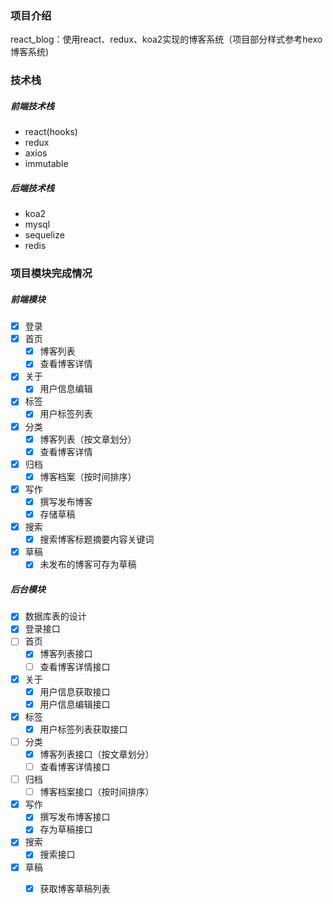 ### 项目介绍
react_blog：使用react、redux、koa2实现的博客系统（项目部分样式参考hexo博客系统)

### 技术栈

##### 前端技术栈
- react(hooks)
- redux
- axios
- immutable

##### 后端技术栈
- koa2 
- mysql 
- sequelize
- redis

### 项目模块完成情况

##### 前端模块
- [x] 登录
- [x] 首页
  - [x] 博客列表
  - [x] 查看博客详情
- [x] 关于
  - [x] 用户信息编辑
- [x] 标签
  - [x] 用户标签列表
- [x] 分类
  - [x] 博客列表（按文章划分）
  - [x] 查看博客详情
- [x] 归档
  - [x] 博客档案（按时间排序） 
- [x] 写作
  - [x] 撰写发布博客
  - [x] 存储草稿
- [x] 搜索
  - [x] 搜索博客标题摘要内容关键词
- [x] 草稿
  - [x] 未发布的博客可存为草稿

 ##### 后台模块
- [x] 数据库表的设计
- [x] 登录接口
- [ ] 首页
  - [x] 博客列表接口
  - [ ] 查看博客详情接口
- [x] 关于
  - [x] 用户信息获取接口
  - [x] 用户信息编辑接口
- [x] 标签
  - [x] 用户标签列表获取接口
- [ ] 分类
  - [x] 博客列表接口（按文章划分）
  - [ ] 查看博客详情接口
- [ ] 归档
  - [ ] 博客档案接口（按时间排序） 
- [x] 写作
  - [x] 撰写发布博客接口
  - [x] 存为草稿接口
- [x] 搜索
  - [x] 搜索接口
- [x] 草稿
  - [x] 获取博客草稿列表

 